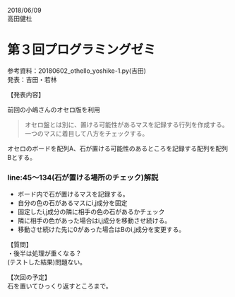 2018/06/09  
高田健杜  
  
# 第３回プログラミングゼミ
参考資料：20180602_othello_yoshike-1.py(吉田)  
発表：吉田・若林  
  
【発表内容】  
  
前回の小嶋さんのオセロ版を利用  
>オセロ盤とは別に、置ける可能性があるマスを記録する行列を作成する。  
>一つのマスに着目して八方をチェックする。  
  
オセロのボードを配列A、石が置ける可能性のあるところを記録する配列を配列Bとする。  
  
### line:45～134(石が置ける場所のチェック)解説  
- ボード内で石が置けるマスを記録する。  
- 自分の色の石があるマスにi,j成分を固定  
- 固定したi,j成分の隣に相手の色の石があるかチェック  
- 隣に相手の色があった場合はi,j成分を移動させ続ける。  
- 移動させ続けた先に0があった場合はBのi,j成分を変更する。  
  
【質問】  
・後半は処理が重くなる？  
	(テストした結果)問題ない。  
  
【次回の予定】  
石を置いてひっくり返すところまで。
